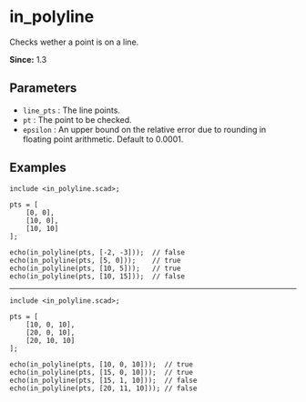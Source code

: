 # in_polyline

Checks wether a point is on a line.

**Since:** 1.3

## Parameters

- `line_pts` : The line points.
- `pt` : The point to be checked.
- `epsilon` : An upper bound on the relative error due to rounding in floating point arithmetic. Default to 0.0001.

## Examples

    include <in_polyline.scad>;

    pts = [
        [0, 0],
        [10, 0],
        [10, 10]
    ];

    echo(in_polyline(pts, [-2, -3]));  // false
    echo(in_polyline(pts, [5, 0]));    // true
    echo(in_polyline(pts, [10, 5]));   // true
    echo(in_polyline(pts, [10, 15]));  // false

----

    include <in_polyline.scad>;

    pts = [
        [10, 0, 10],
        [20, 0, 10],
        [20, 10, 10]
    ]; 

    echo(in_polyline(pts, [10, 0, 10]));  // true
    echo(in_polyline(pts, [15, 0, 10]));  // true
    echo(in_polyline(pts, [15, 1, 10]));  // false
    echo(in_polyline(pts, [20, 11, 10])); // false    
